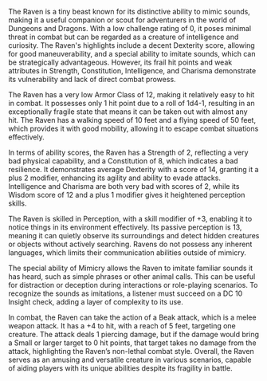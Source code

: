 The Raven is a tiny beast known for its distinctive ability to mimic sounds, making it a useful companion or scout for adventurers in the world of Dungeons and Dragons. With a low challenge rating of 0, it poses minimal threat in combat but can be regarded as a creature of intelligence and curiosity. The Raven's highlights include a decent Dexterity score, allowing for good maneuverability, and a special ability to imitate sounds, which can be strategically advantageous. However, its frail hit points and weak attributes in Strength, Constitution, Intelligence, and Charisma demonstrate its vulnerability and lack of direct combat prowess.

The Raven has a very low Armor Class of 12, making it relatively easy to hit in combat. It possesses only 1 hit point due to a roll of 1d4-1, resulting in an exceptionally fragile state that means it can be taken out with almost any hit. The Raven has a walking speed of 10 feet and a flying speed of 50 feet, which provides it with good mobility, allowing it to escape combat situations effectively.

In terms of ability scores, the Raven has a Strength of 2, reflecting a very bad physical capability, and a Constitution of 8, which indicates a bad resilience. It demonstrates average Dexterity with a score of 14, granting it a plus 2 modifier, enhancing its agility and ability to evade attacks. Intelligence and Charisma are both very bad with scores of 2, while its Wisdom score of 12 and a plus 1 modifier gives it heightened perception skills.

The Raven is skilled in Perception, with a skill modifier of +3, enabling it to notice things in its environment effectively. Its passive perception is 13, meaning it can quietly observe its surroundings and detect hidden creatures or objects without actively searching. Ravens do not possess any inherent languages, which limits their communication abilities outside of mimicry.

The special ability of Mimicry allows the Raven to imitate familiar sounds it has heard, such as simple phrases or other animal calls. This can be useful for distraction or deception during interactions or role-playing scenarios. To recognize the sounds as imitations, a listener must succeed on a DC 10 Insight check, adding a layer of complexity to its use.

In combat, the Raven can take the action of a Beak attack, which is a melee weapon attack. It has a +4 to hit, with a reach of 5 feet, targeting one creature. The attack deals 1 piercing damage, but if the damage would bring a Small or larger target to 0 hit points, that target takes no damage from the attack, highlighting the Raven’s non-lethal combat style. Overall, the Raven serves as an amusing and versatile creature in various scenarios, capable of aiding players with its unique abilities despite its fragility in battle.